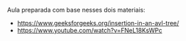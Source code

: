 Aula preparada com base nesses dois materiais:
* https://www.geeksforgeeks.org/insertion-in-an-avl-tree/
* https://www.youtube.com/watch?v=FNeL18KsWPc